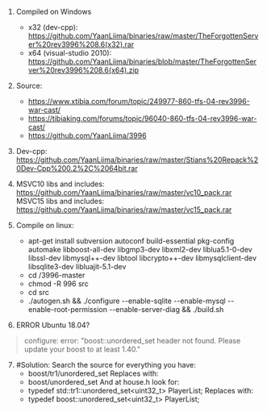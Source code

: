 1. Compiled on Windows
	* x32 (dev-cpp): https://github.com/YaanLiima/binaries/raw/master/TheForgottenServer%20rev3996%208.6(x32).rar
	* x64 (visual-studio 2010): https://github.com/YaanLiima/binaries/blob/master/TheForgottenServer%20rev3996%208.6(x64).zip
	
2. Source: 
	* https://www.xtibia.com/forum/topic/249977-860-tfs-04-rev3996-war-cast/
	* https://tibiaking.com/forums/topic/96040-860-tfs-04-rev3996-war-cast/
	* https://github.com/YaanLiima/3996

3. Dev-cpp: https://github.com/YaanLiima/binaries/raw/master/Stians%20Repack%20Dev-Cpp%200.2%2C%2064bit.rar

4. MSVC10 libs and includes: https://github.com/YaanLiima/binaries/raw/master/vc10_pack.rar
   MSVC15 libs and includes: https://github.com/YaanLiima/binaries/raw/master/vc15_pack.rar
   
5. Compile on linux:
	* apt-get install subversion autoconf build-essential pkg-config automake libboost-all-dev libgmp3-dev libxml2-dev liblua5.1-0-dev libssl-dev libmysql++-dev libtool libcrypto++-dev libmysqlclient-dev libsqlite3-dev libluajit-5.1-dev
	* cd /3996-master
	* chmod -R 996 src
	* cd src
	* ./autogen.sh && ./configure --enable-sqlite --enable-mysql --enable-root-permission --enable-server-diag && ./build.sh
	

6. ERROR Ubuntu 18.04?
> configure: error: "boost::unordered_set header not found. Please update your boost to at least 1.40."
7. #Solution:
Search the source for everything you have:
	* boost/tr1/unordered_set
Replaces with:
	* boost/unordered_set
And at house.h look for:
	* typedef std::tr1::unordered_set<uint32_t> PlayerList;
Replaces with:
	* typedef boost::unordered_set<uint32_t> PlayerList;
